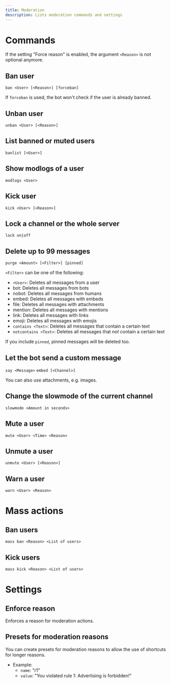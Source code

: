 ```yaml
---
title: Moderation
description: Lists moderation commands and settings
---
```


# Commands

If the setting "Force reason" is enabled, the argument `<Reason>` is not optional anymore.

## Ban user

`ban <User> [<Reason>] [forceban]`

If `forceban` is used, the bot won't check if the user is already banned.

## Unban user

`unban <User> [<Reason>]`

## List banned or muted users

`banlist [<User>]`

## Show modlogs of a user

`modlogs <User>`

## Kick user

`kick <User> [<Reason>]`

## Lock a channel or the whole server

`lock on|off`

## Delete up to 99 messages

`purge <Amount> [<Filter>] [pinned]`

`<Filter>` can be one of the following:
* `<User>`: Deletes all messages from a user
* bot: Deletes all messages from bots
* nobot: Deletes all messages from humans
* embed: Deletes all messages with embeds
* file: Deletes all messages with attachments
* mention: Deletes all messages with mentions
* link: Deletes all messages with links
* emoji: Deletes all messages with emojis
* `contains <Text>`: Deletes all messages that contain a certain text
* `notcontains <Text>`: Deletes all messages that *not* contain a certain text

If you include `pinned`, pinned messages will be deleted too.

## Let the bot send a custom message

`say <Message>`
`embed [<Channel>]`

You can also use attachments, e.g. images.

## Change the slowmode of the current channel

`slowmode <Amount in seconds>`

## Mute a user

`mute <User> <Time> <Reason>`

## Unmute a user

`unmute <User> [<Reason>]`

## Warn a user

`warn <User> <Reason>`

# Mass actions

## Ban users

`mass ban <Reason> <List of users>`

## Kick users

`mass kick <Reason> <List of users>`

# Settings

## Enforce reason
Enforces a reason for moderation actions.

## Presets for moderation reasons
You can create presets for moderation reasons to allow the use of shortcuts for longer reasons.

- Example:
	- `name`: "r1"
	- `value`: "You violated rule 1: Advertising is forbidden!"
